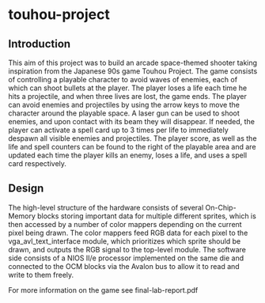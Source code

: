 # touhou-project
## Introduction
This aim of this project was to build an arcade space-themed shooter taking inspiration from the Japanese 90s game Touhou Project. The game consists of controlling a playable character to avoid waves of enemies, each of which can shoot bullets at the player. The player loses a life each time he hits a projectile, and when three lives are lost, the game ends. The player can avoid enemies and projectiles by using the arrow keys to move the character around the playable space. A laser gun can be used to shoot enemies, and upon contact with its beam they will disappear. If needed, the player can activate a spell card up to 3 times per life to immediately despawn all visible enemies and projectiles. The player score, as well as the life and spell counters can be found to the right of the playable area and are updated each time the player kills an enemy, loses a life, and uses a spell card respectively. 

## Design 
The high-level structure of the hardware consists of several On-Chip-Memory blocks storing important data for multiple different sprites, which is then accessed by a number of color mappers depending on the current pixel being drawn. The color mappers feed RGB data for each pixel to the vga_avl_text_interface module, which prioritizes which sprite should be drawn, and outputs the RGB signal to the top-level module. The software side consists of a NIOS II/e processor implemented on the same die and connected to the OCM blocks via the Avalon bus to allow it to read and write to them freely.

For more information on the game see final-lab-report.pdf
